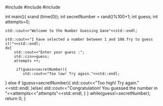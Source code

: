 #include<iostream>
#include<cstdlib>
#include<ctime>

int main(){
    srand (time(0));
    int secretNumber = rand()%100+1;
    int guess;
    int attempts=0;
    
    std::cout<<"Welcome to the Number Guessing Gane"<<std::endl;
    
    std::cout<<"I have selected a number between 1 and 100.Try to guess it!"<<std::endl;
    do{
        std::cout<<"Enter your guess :";
        std::cin>>guess;
        attempts ++;
         
         if(guess<secretNumber){
            std::cout<<"Too low! Try again."<<std::endl;
}
else if (guess>secretNumber){
    std::cout<<"Too high! Try again."<<std::endl;
}else{
    std::cout<<"Congratulation!  You guessed the number in "<<attempts<<"attempts"<<std::endl;
}
    } while(guess!=secretNumber);
    return 0;
}
